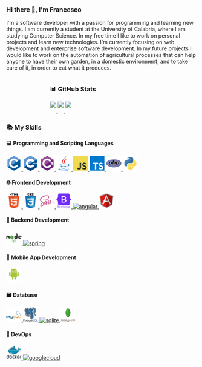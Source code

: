 ### Hi there 👋, I'm Francesco

I'm a software developer with a passion for programming and learning new things. I am currently a student at the University of Calabria, where I am studying Computer Science. In my free time I like to work on personal projects and learn new technologies. I'm currently focusing on web development and enterprise software development. In my future projects I would like to work on the automation of agricultural processes that can help anyone to have their own garden, in a domestic environment, and to take care of it, in order to eat what it produces.

<!--
### 📚 My Skills

### 📫 How to reach me

- Email: [Francesco Vecchio]()
- LinkedIn: [Francesco Vecchio]()
- Twitter: [Francesco Vecchio]()
- Instagram: [Francesco Vecchio]()
- Facebook: [Francesco Vecchio]()
- Website: [Francesco Vecchio]()
- Discord: [Francesco Vecchio]()
- Reddit: [Francesco Vecchio]()
- Twitch: [Francesco Vecchio]()
- YouTube: [Francesco Vecchio]()

### 🌱 I’m currently learning

- Web Development
- Enterprise Software Development
- Software Engineering
- Data Science
- Machine Learning
- Artificial Intelligence
- Internet of Things
- Cloud Computing
- Cybersecurity
- Quantum Computing

### 🔭 I’m currently working on

- Personal Projects
- University Projects
- Open Source Projects
- Collaborative Projects
- Freelance Projects
- Internship Projects
- Job Projects

### 🤔 I’m looking for help with

- Web Development
- Enterprise Software Development
- Software Engineering
- Data Science
- Machine Learning
- Artificial Intelligence
- Internet of Things
- Cloud Computing
- Cybersecurity
- Quantum Computing

### 💬 Ask me about

- Programming
- Software Development
- Computer Science
- Technology
- Science
- Mathematics
- Physics
-->

<div style="display: flex; flex-wrap: wrap; justify-content: space-around;">
    <div style="flex: 1; max-width: 50%; padding-right: 20px;">
        <div><h3>📊 GitHub Stats</h3></div>
        <div style="min-width: 300px; max-height: 600px; overflow-y: hidden; align-items: center;">
            <a href="#">
            <img style="width: 80%; margin-bottom: 15px; max-height: 200px;" src="https://github-readme-stats.vercel.app/api?username=Rhaegal222&show_icons=true&theme=kacho_ga" />
            </a>
            <a href="#">
            <img style="width: 80%; margin-bottom: 15px; max-height: 200px;" src="https://github-readme-streak-stats.herokuapp.com/?user=Rhaegal222&theme=kacho_ga" />
            </a>
            <a href="#">
            <img style="width: 80%; margin-bottom: 15px; max-height: 200px;" src="https://github-readme-stats.vercel.app/api/top-langs/?username=Rhaegal222&layout=compact&theme=kacho_ga" />
            </a>
        </div>
    </div>
    <div style="flex: 1; width: 50%;">
        <div><h3>📚 My Skills</h3></div>
        <div style="min-width: 300px; max-height: 600px; overflow-y: auto;">
            <!-- Programming and Scripting Languages -->
            <h4 style="margin-top: 0px;">💻 Programming and Scripting Languages</h4>
            <!--C, C++, C#, Java, JavaScript, TypeScript, PHP, Python-->
            <a href="https://www.w3schools.com/cpp/" target="_blank" rel="noreferrer">
                <img src="https://raw.githubusercontent.com/devicons/devicon/master/icons/c/c-original.svg" alt="c" width="40" height="40"/>
            </a>
            <a href="https://www.w3schools.com/cpp/" target="_blank" rel="noreferrer">
                <img src="https://raw.githubusercontent.com/devicons/devicon/master/icons/cplusplus/cplusplus-original.svg" alt="cpp" width="40" height="40"/>
            </a>
            <a href="https://docs.microsoft.com/en-us/dotnet/csharp/" target="_blank" rel="noreferrer">
                <img src="https://raw.githubusercontent.com/devicons/devicon/master/icons/csharp/csharp-original.svg" alt="csharp" width="40" height="40"/>
            </a>
            <a href="https://www.java.com/" target="_blank" rel="noreferrer">
                <img src="https://raw.githubusercontent.com/devicons/devicon/master/icons/java/java-original.svg" alt="java" width="40" height="40"/>
            </a>
            <a href="https://www.javascript.com/" target="_blank" rel="noreferrer">
                <img src="https://raw.githubusercontent.com/devicons/devicon/master/icons/javascript/javascript-original.svg" alt="javascript" width="40" height="40"/>
            </a>
            <a href="https://www.typescriptlang.org/" target="_blank" rel="noreferrer">
                <img src="https://raw.githubusercontent.com/devicons/devicon/master/icons/typescript/typescript-original.svg" alt="typescript" width="40" height="40"/>
            </a>
            <a href="https://www.php.net/" target="_blank" rel="noreferrer">
                <img src="https://raw.githubusercontent.com/devicons/devicon/master/icons/php/php-original.svg" alt="php" width="40" height="40"/>
            </a>
            <a href="https://www.python.org/" target="_blank" rel="noreferrer">
                <img src="https://raw.githubusercontent.com/devicons/devicon/master/icons/python/python-original.svg" alt="python" width="40" height="40"/>
            </a>
            <!--Frontend Development-->
            <!--HTML5, CSS3, Sass, Bootstrap, Angular, AngularJS-->
            <h4>🌐 Frontend Development</h4>
            <a href="https://developer.mozilla.org/en-US/docs/Web/Guide/HTML/HTML5" target="_blank" rel="noreferrer">
                <img src="https://raw.githubusercontent.com/devicons/devicon/master/icons/html5/html5-original-wordmark.svg" alt="html5" width="40" height="40"/>
            </a>
            <a href="https://developer.mozilla.org/en-US/docs/Web/CSS" target="_blank" rel="noreferrer">
                <img src="https://raw.githubusercontent.com/devicons/devicon/master/icons/css3/css3-original-wordmark.svg" alt="css3" width="40" height="40"/>
            </a>
            <a href="https://sass-lang.com" target="_blank" rel="noreferrer">
                <img src="https://raw.githubusercontent.com/devicons/devicon/master/icons/sass/sass-original.svg" alt="sass" width="40" height="40"/>
            </a>
            <a href="https://getbootstrap.com" target="_blank" rel="noreferrer">
                <img src="https://raw.githubusercontent.com/devicons/devicon/master/icons/bootstrap/bootstrap-plain-wordmark.svg" alt="bootstrap" width="40" height="40"/>
            </a>
            <a href="https://angular.io" target="_blank" rel="noreferrer">
                <img src="https://angular.io/assets/images/logos/angular/angular.svg" alt="angular" width="40" height="40"/>
            </a>
            <a href="https://angularjs.org" target="_blank" rel="noreferrer">
                <img src="https://raw.githubusercontent.com/devicons/devicon/master/icons/angularjs/angularjs-original.svg" alt="angularjs" width="40" height="40"/>
            </a>
            <!--Backend Development-->
            <!--Node.js, Springboot-->
            <h4>🔗 Backend Development</h4>
            <a href="https://nodejs.org" target="_blank" rel="noreferrer">
                <img src="https://raw.githubusercontent.com/devicons/devicon/master/icons/nodejs/nodejs-original-wordmark.svg" alt="nodejs" width="40" height="40"/>
            </a>
            <a href="https://spring.io/" target="_blank" rel="noreferrer">
                <img src="https://www.vectorlogo.zone/logos/springio/springio-icon.svg" alt="spring" width="40" height="40"/>
            </a>
            <!--Mobile App Development-->
            <!--Android-->
            <h4>📱 Mobile App Development</h4>
            <a href="https://developer.android.com" target="_blank" rel="noreferrer">
                <img src="https://raw.githubusercontent.com/devicons/devicon/master/icons/android/android-original-wordmark.svg" alt="android" width="40" height="40"/>
            </a>
            <!--Database-->
            <!--MySQL, PostgreSQL, SQLite, MongoDB-->
            <h4>🗃️ Database</h4>
            <a href="https://www.mysql.com/" target="_blank" rel="noreferrer">
                <img src="https://raw.githubusercontent.com/devicons/devicon/master/icons/mysql/mysql-original-wordmark.svg" alt="mysql" width="40" height="40"/>
            </a>
            <a href="https://www.postgresql.org" target="_blank" rel="noreferrer">
                <img src="https://raw.githubusercontent.com/devicons/devicon/master/icons/postgresql/postgresql-original-wordmark.svg" alt="postgresql" width="40" height="40"/>
            </a>
            <a href="https://www.sqlite.org/" target="_blank" rel="noreferrer">
                <img src="https://www.vectorlogo.zone/logos/sqlite/sqlite-icon.svg" alt="sqlite" width="40" height="40"/>
            </a>
            <a href="https://www.mongodb.com/" target="_blank" rel="noreferrer">
                <img src="https://raw.githubusercontent.com/devicons/devicon/master/icons/mongodb/mongodb-original-wordmark.svg" alt="mongodb" width="40" height="40"/>
            </a>
            <!--DevOps-->
            <!--Docker, Google Cloud-->
            <h4>🚀 DevOps</h4>
            <a href="https://www.docker.com/" target="_blank" rel="noreferrer">
                <img src="https://raw.githubusercontent.com/devicons/devicon/master/icons/docker/docker-original-wordmark.svg" alt="docker" width="40" height="40"/>
            </a>
            <a href="https://cloud.google.com" target="_blank" rel="noreferrer">
                <img src="https://www.vectorlogo.zone/logos/google_cloud/google_cloud-icon.svg" alt="googlecloud" width="40" height="40"/>
            </a>
            <!-- IDEs and Editors -->
            <h4>🔧 IDEs and Editors</h4>
            <a href="https://code.visualstudio.com/" target="_blank" rel="noreferrer">
                <img src="https://raw.githubusercontent.com/devicons/devicon/master/icons/vscode/vscode-original.svg" alt="vscode" width="40" height="40"/> 
            </a>
            <a href="https://www.jetbrains.com/idea/" target="_blank" rel="noreferrer">
                <img src="https://raw.githubusercontent.com/devicons/devicon/master/icons/intellij/intellij-original.svg" alt="intellij" width="40" height="40"/>
            </a>
            <a href="https://www.jetbrains.com/pycharm/" target="_blank" rel="noreferrer">
                <img src="https://raw.githubusercontent.com/devicons/devicon/master/icons/pycharm/pycharm-original.svg" alt="pycharm" width="40" height="40"/>
            </a>
            <!-- Development Tools-->
            <h4>🛠️ Development Tools</h4>
            <!--Github, git, Postman-->
            <a href="https://github.com" target="_blank" rel="noreferrer">
                <img src="https://raw.githubusercontent.com/devicons/devicon/master/icons/github/github-original-wordmark.svg" alt="github" width="40" height="40"/>
            </a>
            <a href="https://git-scm.com/" target="_blank" rel="noreferrer">
                <img src="https://www.vectorlogo.zone/logos/git-scm/git-scm-icon.svg" alt="git" width="40" height="40"/>
            </a>
            <a href="https://postman.com" target="_blank" rel="noreferrer">
                <img src="https://www.vectorlogo.zone/logos/getpostman/getpostman-icon.svg" alt="postman" width="40" height="40"/>
            </a>
            <!--CAD & 3D Printing-->
            <h4>🛠️ CAD & 3D Printing</h4>
            <a href="https://www.autodesk.it/products/fusion-360/" target="_blank" rel="noreferrer">
                <img src="https://damassets.autodesk.net/content/dam/autodesk/www/product-imagery/badge-75x75/fusion-360-badge-75x75.png" alt="fusion360" width="40" height="40"/>
            </a>
        </div>
    </div>
</div>

<!--
**Rhaegal222/Rhaegal222** is a ✨ _special_ ✨ repository because its `README.md` (this file) appears on your GitHub profile.

Here are some ideas to get you started:

- 🔭 I’m currently working on ...
- 🌱 I’m currently learning ...
- 👯 I’m looking to collaborate on ...
- 🤔 I’m looking for help with ...
- 💬 Ask me about ...
- 📫 How to reach me: ...
- 😄 Pronouns: ...
- ⚡ Fun fact: ...
-->
